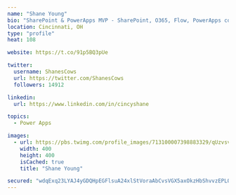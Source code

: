```yaml
---
name: "Shane Young"
bio: "SharePoint & PowerApps MVP - SharePoint, O365, Flow, PowerApps consulting? @PowerApps911 | Pure Snark? You found it."
location: Cincinnati, OH
type: "profile"
heat: 108

website: https://t.co/91p5BQ3pUe

twitter:
  username: ShanesCows
  url: https://twitter.com/ShanesCows
  followers: 14912

linkedin:
  url: https://www.linkedin.com/in/cincyshane

topics:
  - Power Apps

images:
  - url: https://pbs.twimg.com/profile_images/713100007398883329/qUzvsvQ3_400x400.jpg
    width: 400
    height: 400
    isCached: true
    title: "Shane Young"

secured: "wdqExq23LYAJ4yGDQHpEGFlsuA24xlStVoraAbCvsVGX5axOkzHbShvvzEPLORhV4fUV958THPPxaNlrc9N2L5VKpFLquBWJqvTdNCtwRzG949kkjsaM+FwolD/qI1frDgfkwGOEdiTVFiez22Ntv1g28HpHO/IMstP07wUn1tBRhLqVvmoPZfniYz9S/G6gJLF94DwhnpQjEesBRytsXmplz2m4V4OvZhfj/ZD5EcM209bhnwh6tkUYuciUAXHsthj0LD+F9olBQq8gLcfEbYLXpBFLFpAHMGJUpp1Vhh4sG6kVXrRl1V7tpQ5nkxF9hYoWNg9ipDg7HaI5M+jD6+qENZSuYk1zsjP8fXuP19V7rdADa425DvQA5KzLpSp6gGLG9kycG4OmLIMo90QEMQB98tazFWs+Ef/ZcYcX8fc=;VADtg+Z9u6QZTbqfmZQbSA=="
---
```


